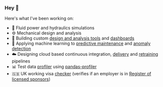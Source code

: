 ### Hey 👋

Here's what I've been working on:
- 🌊 Fluid power and hydraulics simulations
- ⚙️ Mechanical design and analysis
- 🔧 Building custom [design and analysis tools](https://effmap.herokuapp.com/) and [dashboards](https://hsu-performance.hydreco.uk/)
- 🤖 Applying machine learning to [predictive maintenance](https://forecasting.hydreco.uk/) and [anomaly detection](https://anomaly-detector.hydreco.uk/)
- ☁️ Designing cloud based continuous integration, [delivery](https://raw.githubusercontent.com/ivanokhotnikov/test_rig_serving/master/images/serving.png) and [retraining](https://raw.githubusercontent.com/ivanokhotnikov/test_rig_forecast_training/master/images/training_pipeline.png) pipelines
- 📊 Test data [profiler](https://test-data-profiling.hydreco.uk/) using [pandas-profiler](https://github.com/ydataai/pandas-profiling)
- :uk: UK working visa [checker](https://visa-checker-svlitkrr3q-ew.a.run.app/) (verifies if an employer is in [Register of licensed sponsors](https://www.gov.uk/government/publications/register-of-licensed-sponsors-workers))
